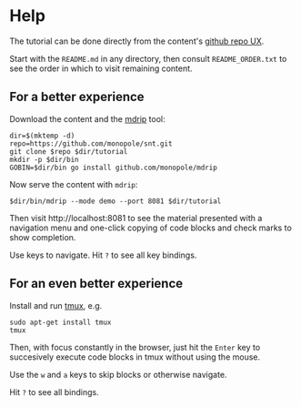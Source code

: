 # Help

The tutorial can be done directly from the content's
[github repo UX](https://github.com/monopole/snt).

Start with the `README.md` in any directory, then
consult `README_ORDER.txt` to see the order in which to
visit remaining content.

## For a better experience

[mdrip]: https://github.com/monopole/mdrip

Download the content and the [mdrip] tool:

```
dir=$(mktemp -d)
repo=https://github.com/monopole/snt.git
git clone $repo $dir/tutorial
mkdir -p $dir/bin
GOBIN=$dir/bin go install github.com/monopole/mdrip
```

Now serve the content with `mdrip`:

```
$dir/bin/mdrip --mode demo --port 8081 $dir/tutorial
```

Then visit http://localhost:8081 to see the material
presented with a navigation menu and one-click copying
of code blocks and check marks to show completion.

Use keys to navigate.  Hit `?` to see all key bindings.

## For an even better experience

Install and run [tmux](https://github.com/tmux/tmux/wiki),
e.g.

```
sudo apt-get install tmux
tmux
```

Then, with focus constantly in the browser, just hit
the `Enter` key to succesively execute code blocks in
tmux without using the mouse.

Use the `w` and `a` keys to skip blocks or otherwise navigate.

Hit `?` to see all bindings.
